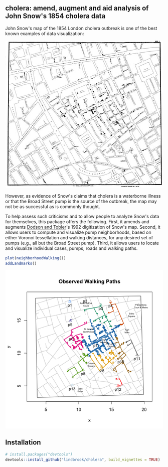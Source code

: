 
<!-- README.md is generated from README.Rmd. Please edit that file -->
cholera: amend, augment and aid analysis of John Snow's 1854 cholera data
-------------------------------------------------------------------------

John Snow's map of the 1854 London cholera outbreak is one of the best known examples of data visualization:

![](vignettes/msu-snows-mapB.jpg)

However, as evidence of Snow's claims that cholera is a waterborne illness or that the Broad Street pump is the source of the outbreak, the map may not be as successful as is commonly thought.

To help assess such criticisms and to allow people to analyze Snow's data for themselves, this package offers the following. First, it amends and augments [Dodson and Tobler](http://www.ncgia.ucsb.edu/pubs/snow/snow.html)'s 1992 digitization of Snow's map. Second, it allows users to compute and visualize pump neighborhoods, based on either Voronoi tessellation and walking distances, for any desired set of pumps (e.g., all but the Broad Street pump). Third, it allows users to locate and visualize individual cases, pumps, roads and walking paths.

``` r
plot(neighborhoodWalking())
addLandmarks()
```

![](README-unnamed-chunk-3-1.png)

Installation
------------

``` r
# install.packages("devtools")
devtools::install_github("lindbrook/cholera", build_vignettes = TRUE)
```
